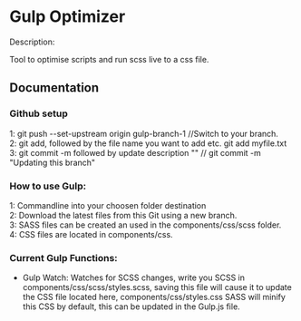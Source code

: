 # Gulp Optimizer

Description:

Tool to optimise scripts and run scss live to a css file.

<h2>Documentation</h2>

<h3>Github setup</h3>

1: git push --set-upstream origin gulp-branch-1 //Switch to your branch.<br>
2: git add, followed by the file name you want to add etc. git add myfile.txt<br>
3: git commit -m followed by update description "" // git commit -m "Updating this branch"<br>

<h3>How to use Gulp:</h3>


1: Commandline into your choosen folder destination<br>
2: Download the latest files from this Git using a new branch.<br>
3: SASS files can be created an used in the components/css/scss folder.<br>
4: CSS files are located in components/css.<br>

<h3>Current Gulp Functions: </h3>

- Gulp Watch: Watches for SCSS changes, write you SCSS in components/css/scss/styles.scss, saving this file will cause it to update the CSS file located here, components/css/styles.css SASS will minify this CSS by default, this can be updated in the Gulp.js file.
